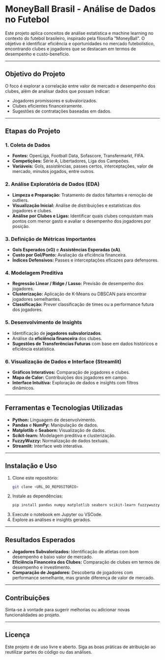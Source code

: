 
# **MoneyBall Brasil - Análise de Dados no Futebol**

Este projeto aplica conceitos de análise estatística e machine learning no contexto do futebol brasileiro, inspirado pela filosofia "MoneyBall". O objetivo é identificar eficiência e oportunidades no mercado futebolístico, encontrando clubes e jogadores que se destacam em termos de desempenho e custo-benefício.

---

## **Objetivo do Projeto**
O foco é explorar a correlação entre valor de mercado e desempenho dos clubes, além de analisar dados que possam indicar:
- Jogadores promissores e subvalorizados.
- Clubes eficientes financeiramente.
- Sugestões de contratações baseadas em dados.

---

## **Etapas do Projeto**

### **1. Coleta de Dados**
- **Fontes:** OpenLiga, Football Data, Sofascore, Transfermarkt, FIFA.
- **Competições:** Série A, Libertadores, Liga dos Campeões.
- **Variáveis:** Gols, assistências, passes certos, interceptações, valor de mercado, minutos jogados, entre outros.

### **2. Análise Exploratória de Dados (EDA)**
- **Limpeza e Preparação:** Tratamento de dados faltantes e remoção de outliers.
- **Visualização Inicial:** Análise de distribuições e estatísticas dos jogadores e clubes.
- **Análise por Clubes e Ligas:** Identificar quais clubes conquistam mais pontos com menor gasto e avaliar o desempenho dos jogadores por posição.

### **3. Definição de Métricas Importantes**
- **Gols Esperados (xG)** e **Assistências Esperadas (xA)**.
- **Custo por Gol/Ponto:** Avaliação da eficiência financeira.
- **Índices Defensivos:** Passes e interceptações eficazes para defensores.

### **4. Modelagem Preditiva**
- **Regressão Linear / Ridge / Lasso:** Previsão de desempenho dos jogadores.
- **Clusterização:** Aplicação de K-Means ou DBSCAN para encontrar jogadores semelhantes.
- **Classificação:** Prever classificação de times ou a performance futura dos jogadores.

### **5. Desenvolvimento de Insights**
- Identificação de **jogadores subvalorizados**.
- Análise da **eficiência financeira** dos clubes.
- **Sugestões de Transferências Futuras** com base em dados históricos e eficiência estatística.

### **6. Visualização de Dados e Interface (Streamlit)**
- **Gráficos Interativos:** Comparação de jogadores e clubes.
- **Mapa de Calor:** Contribuições dos jogadores em campo.
- **Interface Intuitiva:** Exploração de dados e insights com filtros dinâmicos.

---

## **Ferramentas e Tecnologias Utilizadas**
- **Python:** Linguagem de desenvolvimento.
- **Pandas** e **NumPy:** Manipulação de dados.
- **Matplotlib** e **Seaborn:** Visualização de dados.
- **Scikit-learn:** Modelagem preditiva e clusterização.
- **FuzzyWuzzy:** Normalização de dados textuais.
- **Streamlit:** Interface web interativa.

---

## **Instalação e Uso**
1. Clone este repositório:
   ```bash
   git clone <URL_DO_REPOSITORIO>
   ```
2. Instale as dependências:
   ```bash
   pip install pandas numpy matplotlib seaborn scikit-learn fuzzywuzzy
   ```
3. Execute o notebook em Jupyter ou VSCode.
4. Explore as análises e insights gerados.

---

## **Resultados Esperados**
- **Jogadores Subvalorizados:** Identificação de atletas com bom desempenho e baixo valor de mercado.
- **Eficiência Financeira dos Clubes:** Comparação de clubes em termos de desempenho e investimento.
- **Comparação de Jogadores:** Descoberta de jogadores com performance semelhante, mas grande diferença de valor de mercado.

---

## **Contribuições**
Sinta-se à vontade para sugerir melhorias ou adicionar novas funcionalidades ao projeto.

---

## **Licença**
Este projeto é de uso livre e aberto. Siga as boas práticas de atribuição ao reutilizar partes do código ou das análises.
